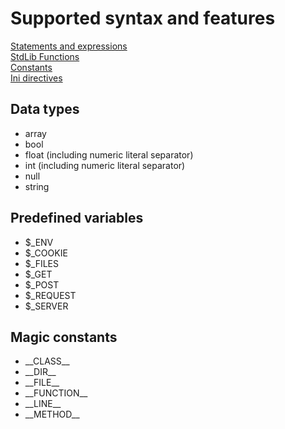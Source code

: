 # Supported syntax and features

[Statements and expressions](./StatementsAndExpressions.md)  
[StdLib Functions](./StdLib.md)  
[Constants](./Constants.md)  
[Ini directives](./IniDirectives.md)

## Data types
- array
- bool
- float (including numeric literal separator)
- int  (including numeric literal separator)
- null
- string

## Predefined variables
- $_ENV
- $_COOKIE
- $_FILES
- $_GET
- $_POST
- $_REQUEST
- $_SERVER

## Magic constants
- \_\_CLASS\_\_
- \_\_DIR\_\_
- \_\_FILE\_\_
- \_\_FUNCTION\_\_
- \_\_LINE\_\_
- \_\_METHOD\_\_
